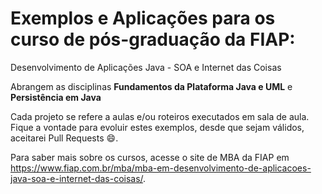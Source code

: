 # Exemplos e Aplicações para os curso de pós-graduação da FIAP:

 Desenvolvimento de Aplicações Java - SOA e Internet das Coisas

Abrangem as disciplinas **Fundamentos da Plataforma Java e UML** e **Persistência em Java**

Cada projeto se refere a aulas e/ou roteiros executados em sala de aula.
Fique a vontade para evoluir estes exemplos, desde que sejam válidos, aceitarei Pull Requests :smile:.

Para saber mais sobre os cursos, acesse o site de MBA da FIAP em https://www.fiap.com.br/mba/mba-em-desenvolvimento-de-aplicacoes-java-soa-e-internet-das-coisas/.
